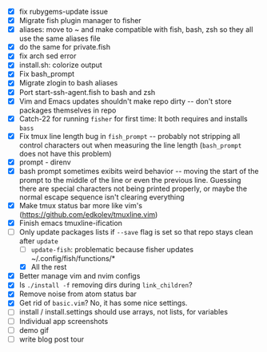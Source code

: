 - [x] fix rubygems-update issue
- [x] Migrate fish plugin manager to fisher
- [x] aliases: move to ~ and make compatible with fish, bash, zsh so they all use the same aliases file
- [x] do the same for private.fish
- [x] fix arch sed error
- [x] install.sh: colorize output
- [x] Fix bash_prompt
- [x] Migrate zlogin to bash aliases
- [x] Port start-ssh-agent.fish to bash and zsh
- [x] Vim and Emacs updates shouldn't make repo dirty -- don't store packages themselves in repo
- [x] Catch-22 for running `fisher` for first time: It both requires and installs `bass`
- [x] Fix tmux line length bug in `fish_prompt` -- probably not stripping all control characters out when measuring the line length (`bash_prompt` does not have this problem)
- [x] prompt - direnv
- [x] bash prompt sometimes exibits weird behavior -- moving the start of the prompt to the middle of the line or even the previous line. Guessing there are special characters not being printed properly, or maybe the normal escape sequence isn't clearing everything
- [x] Make tmux status bar more like vim's (https://github.com/edkolev/tmuxline.vim)
- [x] Finish emacs tmuxline-ification
- [ ] Only update packages lists if `--save` flag is set so that repo stays clean after `update`
  - [ ] `update-fish`: problematic because fisher updates ~/.config/fish/functions/*
  - [x] All the rest
- [x] Better manage vim and nvim configs
- [x] Is `./install -f` removing dirs during `link_children`?
- [x] Remove noise from atom status bar
- [x] Get rid of `basic.vim`? No, it has some nice settings.
- [ ] install / install.settings should use arrays, not lists, for variables
- [ ] Individual app screenshots
- [ ] demo gif
- [ ] write blog post tour
